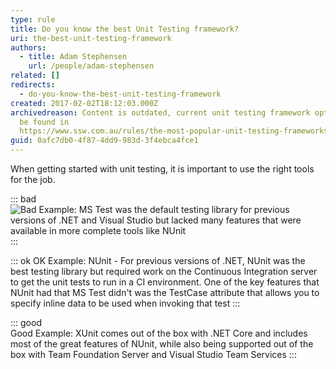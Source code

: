 ```yaml
---
type: rule
title: Do you know the best Unit Testing framework?
uri: the-best-unit-testing-framework
authors:
  - title: Adam Stephensen
    url: /people/adam-stephensen
related: []
redirects:
  - do-you-know-the-best-unit-testing-framework
created: 2017-02-02T18:12:03.000Z
archivedreason: Content is outdated, current unit testing framework options can
  be found in
  https://www.ssw.com.au/rules/the-most-popular-unit-testing-frameworks-for-net-core-applications
guid: 0afc7db0-4f87-4dd9-983d-3f4ebca4fce1
---
```


When getting started with unit testing, it is important to use the right tools for the job.

<!--endintro-->

::: bad  
![Bad Example: MS Test was the default testing library for previous versions of .NET and Visual Studio but lacked many features that were available in more complete tools like NUnit](bestunittest-bad1.png)  
:::

::: ok
OK Example: NUnit - For previous versions of .NET, NUnit was the best testing library but required work on the Continuous Integration server to get the unit tests to run in a CI environment. One of the key features that NUnit had that MS Test didn't was the TestCase attribute that allows you to specify inline data to be used when invoking that test
:::

::: good  
Good Example: XUnit comes out of the box with .NET Core and includes most of the great features of NUnit, while also being supported out of the box with Team Foundation Server and Visual Studio Team Services 
:::
